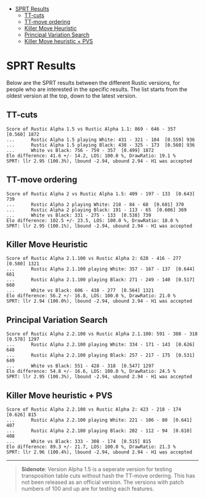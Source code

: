 
<!-- @import "[TOC]" {cmd="toc" depthFrom=1 depthTo=6 orderedList=false} -->

<!-- code_chunk_output -->

- [SPRT Results](#sprt-results)
  - [TT-cuts](#tt-cuts)
  - [TT-move ordering](#tt-move-ordering)
  - [Killer Move Heuristic](#killer-move-heuristic)
  - [Principal Variation Search](#principal-variation-search)
  - [Killer Move heuristic + PVS](#killer-move-heuristic-pvs)

<!-- /code_chunk_output -->


# SPRT Results

Below are the SPRT results between the different Rustic versions, for
people who are interested in the specific results. The list starts from the
oldest version at the top, down to the latest version.

## TT-cuts

```
Score of Rustic Alpha 1.5 vs Rustic Alpha 1.1: 869 - 646 - 357  [0.560] 1872
...      Rustic Alpha 1.5 playing White: 431 - 321 - 184  [0.559] 936
...      Rustic Alpha 1.5 playing Black: 438 - 325 - 173  [0.560] 936
...      White vs Black: 756 - 759 - 357  [0.499] 1872
Elo difference: 41.6 +/- 14.2, LOS: 100.0 %, DrawRatio: 19.1 %
SPRT: llr 2.95 (100.3%), lbound -2.94, ubound 2.94 - H1 was accepted
```

## TT-move ordering

```
Score of Rustic Alpha 2 vs Rustic Alpha 1.5: 409 - 197 - 133  [0.643] 739
...      Rustic Alpha 2 playing White: 218 - 84 - 68  [0.681] 370
...      Rustic Alpha 2 playing Black: 191 - 113 - 65  [0.606] 369
...      White vs Black: 331 - 275 - 133  [0.538] 739
Elo difference: 102.5 +/- 23.5, LOS: 100.0 %, DrawRatio: 18.0 %
SPRT: llr 2.95 (100.1%), lbound -2.94, ubound 2.94 - H1 was accepted
```

## Killer Move Heuristic

```
Score of Rustic Alpha 2.1.100 vs Rustic Alpha 2: 628 - 416 - 277  [0.580] 1321
...      Rustic Alpha 2.1.100 playing White: 357 - 167 - 137  [0.644] 661
...      Rustic Alpha 2.1.100 playing Black: 271 - 249 - 140  [0.517] 660
...      White vs Black: 606 - 438 - 277  [0.564] 1321
Elo difference: 56.2 +/- 16.8, LOS: 100.0 %, DrawRatio: 21.0 %
SPRT: llr 2.94 (100.0%), lbound -2.94, ubound 2.94 - H1 was accepted
```

## Principal Variation Search

```
Score of Rustic Alpha 2.2.100 vs Rustic Alpha 2.1.100: 591 - 388 - 318  [0.578] 1297
...      Rustic Alpha 2.2.100 playing White: 334 - 171 - 143  [0.626] 648
...      Rustic Alpha 2.2.100 playing Black: 257 - 217 - 175  [0.531] 649
...      White vs Black: 551 - 428 - 318  [0.547] 1297
Elo difference: 54.8 +/- 16.6, LOS: 100.0 %, DrawRatio: 24.5 %
SPRT: llr 2.95 (100.3%), lbound -2.94, ubound 2.94 - H1 was accepted
```

## Killer Move heuristic + PVS
```
Score of Rustic Alpha 2.2.100 vs Rustic Alpha 2: 423 - 218 - 174  [0.626] 815
...      Rustic Alpha 2.2.100 playing White: 221 - 106 - 80  [0.641] 407
...      Rustic Alpha 2.2.100 playing Black: 202 - 112 - 94  [0.610] 408
...      White vs Black: 333 - 308 - 174  [0.515] 815
Elo difference: 89.3 +/- 21.7, LOS: 100.0 %, DrawRatio: 21.3 %
SPRT: llr 2.96 (100.4%), lbound -2.94, ubound 2.94 - H1 was accepted
```

---

> __Sidenote__: Version Alpha 1.5 is a seperate version for testing
> transposition table cuts without hash the TT-move ordering. This has not
> been released as an official version. The versions with patch numbers of
> 100 and up are for testing each features.

